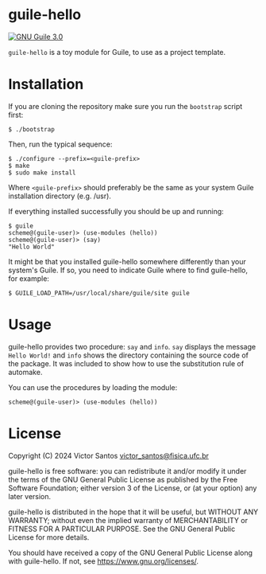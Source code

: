 # guile-hello

[![GNU Guile 3.0](https://github.com/padawanphysicist/guile-hello/actions/workflows/guile3.0.yml/badge.svg)](https://github.com/padawanphysicist/guile-hello/actions/workflows/guile3.0.yml)

`guile-hello` is a toy module for Guile, to use as a project template.

# Installation

If you are cloning the repository make sure you run the `bootstrap` script
first:

    $ ./bootstrap

Then, run the typical sequence:

    $ ./configure --prefix=<guile-prefix>
    $ make
    $ sudo make install

Where `<guile-prefix>` should preferably be the same as your system Guile
installation directory (e.g. /usr).

If everything installed successfully you should be up and running:

    $ guile
    scheme@(guile-user)> (use-modules (hello))
    scheme@(guile-user)> (say)
    "Hello World"

It might be that you installed guile-hello somewhere differently than your
system's Guile. If so, you need to indicate Guile where to find guile-hello, for
example:

    $ GUILE_LOAD_PATH=/usr/local/share/guile/site guile

# Usage

guile-hello provides two procedure: `say` and `info`. `say` displays the message
`Hello World!` and `info` shows the directory containing the source code of the
package. It was included to show how to use the substitution rule of automake.

You can use the procedures by loading the module:

    scheme@(guile-user)> (use-modules (hello))

# License

Copyright (C) 2024 Victor Santos <victor_santos@fisica.ufc.br>

guile-hello is free software: you can redistribute it and/or modify it
under the terms of the GNU General Public License as published by the
Free Software Foundation; either version 3 of the License, or (at your
option) any later version.

guile-hello is distributed in the hope that it will be useful, but
WITHOUT ANY WARRANTY; without even the implied warranty of
MERCHANTABILITY or FITNESS FOR A PARTICULAR PURPOSE. See the GNU
General Public License for more details.

You should have received a copy of the GNU General Public License
along with guile-hello. If not, see https://www.gnu.org/licenses/.
